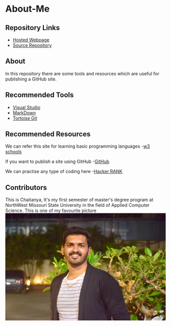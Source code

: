 # About-Me
## Repository Links

- [Hosted Webpage](https://chaitanyapopuri.github.io/About-Me/)
- [Source Repository](https://github.com/chaitanyapopuri/About-Me)

## About
  In this repository there are some tools and resources which are useful for publishing a GitHub site. 
## Recommended Tools
- [Visual Studio](https://code.visualstudio.com/)
- [MarkDown](https://www.markdownguide.org/basic-syntax)
- [Tortoise Git](https://tortoisegit.org/)

## Recommended Resources
We can refer this site for learning basic programming languages
-[w3 schools](https://www.w3schools.com/) 

If you want to publish a site using GitHub
-[GitHub](https://github.com/)

We can practise any type of coding here
-[Hacker RANK](https://www.hackerrank.com/)

## Contributors
This is Chaitanya, It's my first semester of master's degree program at NorthWest Missouri State University in the field of Applied 
Computer Science. This is one of my favourite picture <br>
![My Fav Pic](IMG_5413.jpg)
